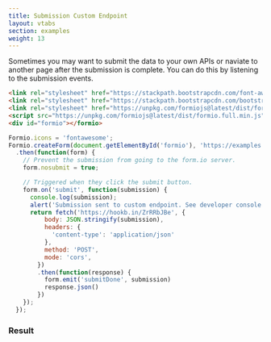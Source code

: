 ```yaml
---
title: Submission Custom Endpoint
layout: vtabs
section: examples
weight: 13
---
```

Sometimes you may want to submit the data to your own APIs or naviate to another page after the submission is complete. You can do this by listening to the submission events.

```html
<link rel="stylesheet" href="https://stackpath.bootstrapcdn.com/font-awesome/4.7.0/css/font-awesome.min.css">
<link rel="stylesheet" href="https://stackpath.bootstrapcdn.com/bootstrap/4.1.3/css/bootstrap.min.css">
<link rel="stylesheet" href="https://unpkg.com/formiojs@latest/dist/formio.full.min.css">
<script src="https://unpkg.com/formiojs@latest/dist/formio.full.min.js"></script>
<div id="formio"></formio>
```

```js
Formio.icons = 'fontawesome';
Formio.createForm(document.getElementById('formio'), 'https://examples.form.io/example')
  .then(function(form) {
    // Prevent the submission from going to the form.io server.
    form.nosubmit = true;

    // Triggered when they click the submit button.
    form.on('submit', function(submission) {
      console.log(submission);
      alert('Submission sent to custom endpoint. See developer console.');
      return fetch('https://hookb.in/ZrRRbJBe', {
          body: JSON.stringify(submission),
          headers: {
            'content-type': 'application/json'
          },
          method: 'POST',
          mode: 'cors',
        })
        .then(function(response) {
          form.emit('submitDone', submission)
          response.json()
        })
    });
  });
```

<h3>Result</h3>
<div class="card card-body bg-light">
<div id="formio"></div>
<script type="text/javascript">
Formio.createForm(document.getElementById('formio'), 'https://examples.form.io/example')
  .then(function(form) {
    // Prevent the submission from going to the form.io server.
    form.nosubmit = true;

    // Triggered when they click the submit button.
    form.on('submit', function(submission) {
      console.log(submission);
      alert('Submission sent to custom endpoint. See developer console.');
      return fetch('https://hookb.in/ZrRRbJBe', {
          body: JSON.stringify(submission),
          headers: {
            'content-type': 'application/json'
          },
          method: 'POST',
          mode: 'cors',
        })
        .then(function(response) {
          form.emit('submitDone', submission)
          response.json()
        })
    });
  });
</script>
</div>
